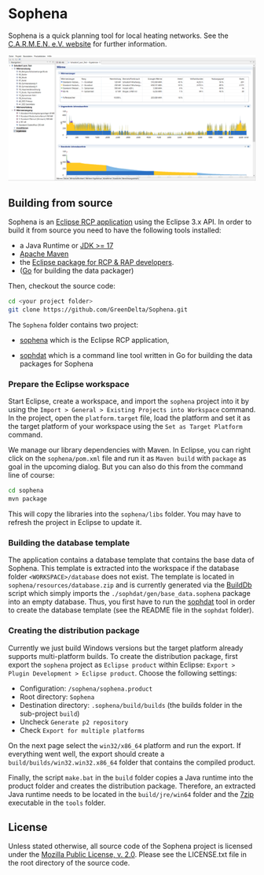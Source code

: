 # Sophena

Sophena is a quick planning tool for local heating networks. See the 
[C.A.R.M.E.N. e.V. website](https://www.carmen-ev.de/infothek/downloads/sophena/1989-sophena-die-software)
for further information.

![screenshot of Sophena](sophena.png "screenshot of Sophena")

## Building from source

Sophena is an [Eclipse RCP application](https://wiki.eclipse.org/Rich_Client_Platform)
using the Eclipse 3.x API. In order to build it from source you need to have the
following tools installed:

* a Java Runtime or [JDK >= 17](https://adoptium.net)
* [Apache Maven](https://maven.apache.org/)
* the [Eclipse package for RCP & RAP developers](http://www.eclipse.org/downloads/eclipse-packages/).
* ([Go](https://golang.org/) for building the data packager)

Then, checkout the source code:

```bash
cd <your project folder>
git clone https://github.com/GreenDelta/Sophena.git
```

The `Sophena` folder contains two project:

- [sophena](./sophena) which is the Eclipse RCP application,

- [sophdat](./sophdat) which is a command line tool written in Go for building the data
  packages for Sophena

### Prepare the Eclipse workspace

Start Eclipse, create a workspace, and import the `sophena` project into it by
using the `Import > General > Existing Projects into Workspace` command. In the
project, open the `platform.target` file, load the platform and set it as the
target platform of your workspace using the `Set as Target Platform` command.

We manage our library dependencies with Maven. In Eclipse, you can right click on the `sophena/pom.xml` file and run it as `Maven build` with `package` as goal in the upcoming dialog. But you can also do this from the command line of course:

```bash
cd sophena
mvn package
```

This will copy the libraries into the `sophena/libs` folder. You may have to
refresh the project in Eclipse to update it.

### Building the database template

The application contains a database template that contains the base data of
Sophena. This template is extracted into the workspace if the database folder
`<WORKSPACE>/database` does not exist. The template is located in
`sophena/resources/database.zip` and is currently generated via the
[BuildDb](./sophena/src/sophena/BuildDb.java) script which simply imports
the `./sophdat/gen/base_data.sophena` package into an empty database. Thus, you
first have to run the [sophdat](./sophdat) tool in order to create the database
template (see the README file in the `sophdat` folder).

### Creating the distribution package

Currently we just build Windows versions but the target platform already
supports multi-platform builds. To create the distribution package, first export
the `sophena` project as `Eclipse product` within Eclipse:
`Export > Plugin Development > Eclipse product`. Choose the following settings:

* Configuration: `/sophena/sophena.product`
* Root directory: `Sophena`
* Destination directory: `.sophena/build/builds` (the builds folder in the sub-project
  `build`)
* Uncheck `Generate p2 repository`
* Check `Export for multiple platforms`

On the next page select the `win32/x86_64` platform and run the export. If
everything went well, the export should create a `build/builds/win32.win32.x86_64`
folder that contains the compiled product.

Finally, the script `make.bat` in the `build` folder copies a Java runtime into
the product folder and creates the distribution package. Therefore, an extracted
Java runtime needs to be located in the `build/jre/win64` folder and the
[7zip](https://www.7-zip.org/) executable in the `tools` folder.

## License

Unless stated otherwise, all source code of the Sophena project is licensed 
under the [Mozilla Public License, v. 2.0](http://mozilla.org/MPL/2.0/). Please 
see the LICENSE.txt file in the root directory of the source code.
